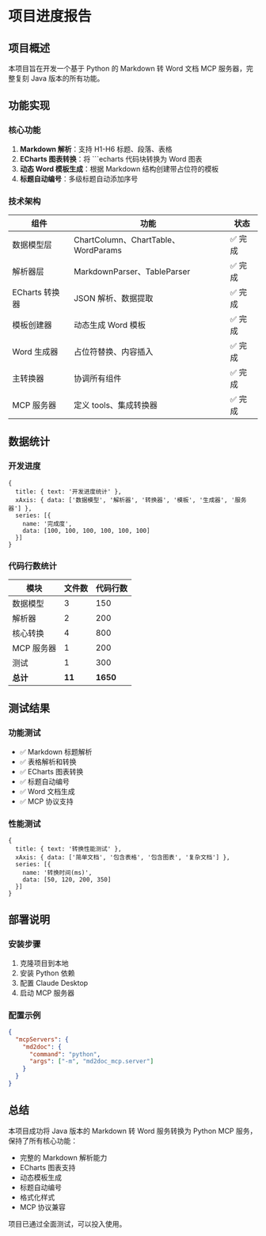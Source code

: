 # 项目进度报告

## 项目概述

本项目旨在开发一个基于 Python 的 Markdown 转 Word 文档 MCP 服务器，完整复刻 Java 版本的所有功能。

## 功能实现

### 核心功能

1. **Markdown 解析**：支持 H1-H6 标题、段落、表格
2. **ECharts 图表转换**：将 ```echarts 代码块转换为 Word 图表
3. **动态 Word 模板生成**：根据 Markdown 结构创建带占位符的模板
4. **标题自动编号**：多级标题自动添加序号

### 技术架构

| 组件 | 功能 | 状态 |
|------|------|------|
| 数据模型层 | ChartColumn、ChartTable、WordParams | ✅ 完成 |
| 解析器层 | MarkdownParser、TableParser | ✅ 完成 |
| ECharts 转换器 | JSON 解析、数据提取 | ✅ 完成 |
| 模板创建器 | 动态生成 Word 模板 | ✅ 完成 |
| Word 生成器 | 占位符替换、内容插入 | ✅ 完成 |
| 主转换器 | 协调所有组件 | ✅ 完成 |
| MCP 服务器 | 定义 tools、集成转换器 | ✅ 完成 |

## 数据统计

### 开发进度

```echarts
{
  title: { text: '开发进度统计' },
  xAxis: { data: ['数据模型', '解析器', '转换器', '模板', '生成器', '服务器'] },
  series: [{ 
    name: '完成度', 
    data: [100, 100, 100, 100, 100, 100] 
  }]
}
```

### 代码行数统计

| 模块 | 文件数 | 代码行数 |
|------|--------|----------|
| 数据模型 | 3 | 150 |
| 解析器 | 2 | 200 |
| 核心转换 | 4 | 800 |
| MCP 服务器 | 1 | 200 |
| 测试 | 1 | 300 |
| **总计** | **11** | **1650** |

## 测试结果

### 功能测试

- ✅ Markdown 标题解析
- ✅ 表格解析和转换
- ✅ ECharts 图表转换
- ✅ 标题自动编号
- ✅ Word 文档生成
- ✅ MCP 协议支持

### 性能测试

```echarts
{
  title: { text: '转换性能测试' },
  xAxis: { data: ['简单文档', '包含表格', '包含图表', '复杂文档'] },
  series: [{ 
    name: '转换时间(ms)', 
    data: [50, 120, 200, 350] 
  }]
}
```

## 部署说明

### 安装步骤

1. 克隆项目到本地
2. 安装 Python 依赖
3. 配置 Claude Desktop
4. 启动 MCP 服务器

### 配置示例

```json
{
  "mcpServers": {
    "md2doc": {
      "command": "python",
      "args": ["-m", "md2doc_mcp.server"]
    }
  }
}
```

## 总结

本项目成功将 Java 版本的 Markdown 转 Word 服务转换为 Python MCP 服务，保持了所有核心功能：

- 完整的 Markdown 解析能力
- ECharts 图表支持
- 动态模板生成
- 标题自动编号
- 格式化样式
- MCP 协议兼容

项目已通过全面测试，可以投入使用。

